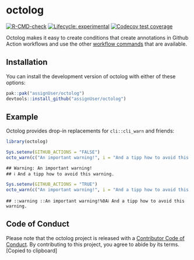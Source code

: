
<!-- README.md is generated from README.Rmd. Please edit that file -->

# octolog

<!-- badges: start -->

[![R-CMD-check](https://github.com/assignUser/octolog/workflows/R-CMD-check/badge.svg)](https://github.com/assignUser/octolog/actions)
[![Lifecycle:
experimental](https://img.shields.io/badge/lifecycle-experimental-orange.svg)](https://lifecycle.r-lib.org/articles/stages.html#experimental)
[![Codecov test
coverage](https://codecov.io/gh/assignUser/octolog/branch/main/graph/badge.svg)](https://app.codecov.io/gh/assignUser/octolog?branch=main)
<!-- badges: end -->

Octolog makes it easy to create conditions that create annotations in
Github Action workflows and use the other [workflow
commands](https://docs.github.com/en/actions/using-workflows/workflow-commands-for-github-actions)
that are available.

## Installation

You can install the development version of octolog with either of these
options:

``` r
pak::pak("assignUser/octolog")
devtools::install_github("assignUser/octolog")
```

## Example

Octolog provides drop-in replacements for `cli::cli_warn` and friends:

``` r
library(octolog)

Sys.setenv(GITHUB_ACTIONS = "FALSE")
octo_warn(c("An important warning!", i = "And a tipp how to avoid this warning."))
```

    ## Warning: An important warning!
    ## ℹ And a tipp how to avoid this warning.

``` r
Sys.setenv(GITHUB_ACTIONS = "TRUE")
octo_warn(c("An important warning!", i = "And a tipp how to avoid this warning."))
```

    ## ::warning ::An important warning!%0Aℹ And a tipp how to avoid this warning.

## Code of Conduct

Please note that the octolog project is released with a [Contributor
Code of
Conduct](https://assignuser.github.io/octolog/CODE_OF_CONDUCT.html). By
contributing to this project, you agree to abide by its terms. \[Copied
to clipboard\]
